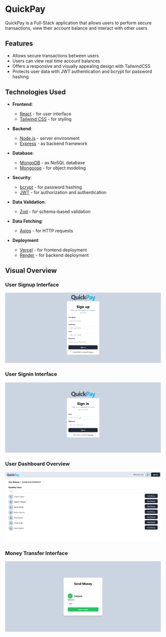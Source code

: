 # QuickPay

QuickPay is a Full-Stack application that allows users to perform secure transactions, view their account balance and interact with other users

## Features

- Allows secure transactions between users 
- Users can view real time account balances
- Offers a responsive and visually appealing design with TailwindCSS
- Protects user data with JWT authentication and bcrypt for password hashing

## Technologies Used

- **Frontend**:  
  - [React](https://reactjs.org/) - for user interface  
  - [Tailwind CSS](https://tailwindcss.com/) - for styling

- **Backend**:  
  - [Node.js](https://nodejs.org/) - server environment  
  - [Express](https://expressjs.com/) - as backend framework

- **Database**:  
  - [MongoDB](https://www.mongodb.com/) - as NoSQL database  
  - [Mongoose](https://mongoosejs.com/) - for object modeling

- **Security**:  
  - [bcrypt](https://www.npmjs.com/package/bcrypt) - for password hashing  
  - [JWT](https://jwt.io/) - for authorization and authentication

- **Data Validation**:  
  - [Zod](https://zod.dev/) - for schema-based validation

- **Data Fetching**:  
  - [Axios](https://axios-http.com/) - for HTTP requests

- **Deployment**:  
  - [Vercel](https://vercel.com/) - for frontend deployment  
  - [Render](https://render.com/) - for backend deployment

## Visual Overview

### User Signup Interface
![User Signup Interface](./overview/quickpaysignup.png)

### User Signin Interface
![User Signin Interface](./overview/quickpaysignin.png)

### User Dashboard Overview
![User Dashboard Overview](./overview/quickpaydashboard.png)

### Money Transfer Interface
![Money Transfer Interface](./overview/quickpaysendmoney.png)
